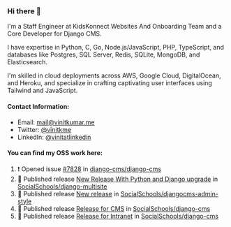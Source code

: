 ### Hi there 👋

I'm a Staff Engineer at KidsKonnect Websites And Onboarding Team and a Core Developer for Django CMS.

I have expertise in Python, C, Go, Node.js/JavaScript, PHP, TypeScript, and databases like Postgres, SQL Server, Redis, SQLite, MongoDB, and Elasticsearch. 

I'm skilled in cloud deployments across AWS, Google Cloud, DigitalOcean, and Heroku, and specialize in crafting captivating user interfaces using Tailwind and JavaScript. 

#### Contact Information:

- Email: <a href="mailto:mail@vinitkumar.me">mail@vinitkumar.me</a>
- Twitter: [@vinitkme](https://twitter.com/vinitkme)
- LinkedIn: [@vinitatlinkedin](https://www.linkedin.com/in/vinitatlinkedin/)  

#### You can find my OSS work here:

<!--START_SECTION:activity-->
1. ❗ Opened issue [#7828](https://github.com/django-cms/django-cms/issues/7828) in [django-cms/django-cms](https://github.com/django-cms/django-cms)
2. 🚀 Published release [New Release With Python and Django upgrade](https://github.com/SocialSchools/django-multisite/releases/tag/2.0.0) in [SocialSchools/django-multisite](https://github.com/SocialSchools/django-multisite)
3. 🚀 Published release [New release](https://github.com/SocialSchools/djangocms-admin-style/releases/tag/v3.3.1) in [SocialSchools/djangocms-admin-style](https://github.com/SocialSchools/djangocms-admin-style)
4. 🚀 Published release [Release for CMS](https://github.com/SocialSchools/django-cms/releases/tag/3.11.10) in [SocialSchools/django-cms](https://github.com/SocialSchools/django-cms)
5. 🚀 Published release [ Release for Intranet](https://github.com/SocialSchools/django-cms/releases/tag/3.11.7) in [SocialSchools/django-cms](https://github.com/SocialSchools/django-cms)
<!--END_SECTION:activity-->
